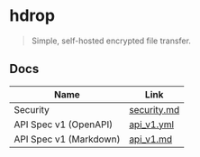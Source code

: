 # hdrop
> Simple, self-hosted encrypted file transfer.

## Docs

| Name                   | Link                              |
| ---------------------- | --------------------------------- |
| Security               | [security.md](./docs/security.md) |
| API Spec v1 (OpenAPI)  | [api_v1.yml](./docs/api_v1.yml)   |
| API Spec v1 (Markdown) | [api_v1.md](./docs/api_v1.md)     |
